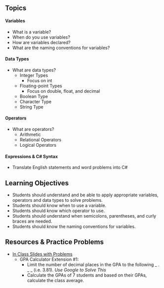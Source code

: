 ## Topics
#### Variables
- What is a variable?
- When do you use variables?
- How are variables declared?
- What are the naming conventions for variables?

#### Data Types
- What are data types?
  - Integer Types
    - Focus on int
  - Floating-point Types
    - Focus on double, float, and decimal
  - Boolean Type
  - Character Type
  - String Type

#### Operators
- What are operators?
  - Arithmetic
  - Relational Operators
  - Logical Operators
  
#### Expressions & C# Syntax
- Translate English statements and word problems into C#

## Learning Objectives
- Students should understand and be able to apply appropriate variables, operators and data types to solve problems.
- Students should know when to use a variable.
- Students should know which operator to use.
- Students should understand when semicolons, parentheses, and curly braces are needed.
- Students should know the naming conventions for variables.

## Resources & Practice Problems
- [In Class Slides with Problems](https://docs.google.com/presentation/d/1BEdLuG3_ucGoOnatinjJfwA6U18IxHjCrLGvnfWYi7s/edit?usp=sharing)
  - GPA Calculator Extension \#1:
    - Limit the number of decimal places in the GPA to the following _ . _ _ (i.e. 3.81). *Use Google to Solve This*
    - Calculate the GPAs of 7 students and based on their GPAs, calculate the class average.
  
